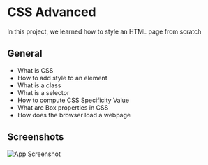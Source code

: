 # CSS Advanced

In this project, we learned how to style an HTML page from scratch


## General

- What is CSS
- How to add style to an element
- What is a class
- What is a selector
- How to compute CSS Specificity Value
- What are Box properties in CSS
- How does the browser load a webpage
## Screenshots

![App Screenshot](https://s3.eu-west-3.amazonaws.com/hbtn.intranet/uploads/medias/2021/4/1f4cd63ecc3a8c03b0f4309b74aca179e225aabf.jpg?X-Amz-Algorithm=AWS4-HMAC-SHA256&X-Amz-Credential=AKIA4MYA5JM5DUTZGMZG%2F20240412%2Feu-west-3%2Fs3%2Faws4_request&X-Amz-Date=20240412T084608Z&X-Amz-Expires=86400&X-Amz-SignedHeaders=host&X-Amz-Signature=5321287bfaee2360940340d6763a0e86bed01d1d486b8236b01870d2873bb7bf)

